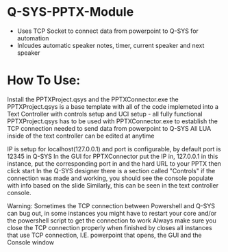 # Q-SYS-PPTX-Module
- Uses TCP Socket to connect data from powerpoint to Q-SYS for automation
- Inlcudes automatic speaker notes, timer, current speaker and next speaker 
# How To Use:
Install the PPTXProject.qsys and the PPTXConnector.exe
the PPTXProject.qsys is a base template with all of the code implemeted into a Text Controller with controls setup and UCI setup - all fully functional
PPTXProject.qsys has to be used with PPTXConnector.exe to establish the TCP connection needed to send data from powerpoint to Q-SYS
All LUA inside of the text controller can be edited at anytime

IP is setup for localhost(127.0.0.1) and port is configurable, by default port is 12345 in Q-SYS
In the GUI for PPTXConnector put the IP in, 127.0.0.1 in this instance, put the corresponding port in and the hard URL to your PPTX then click start
In the Q-SYS designer there is a section called "Controls" if the connection was made and working, you should see the console populate with info based on the slide
Similarly, this can be seen in the text controller console.

Warning:
Sometimes the TCP connection between Powershell and Q-SYS can bug out, in some instances you might have to restart your core and/or the powershell script to get the connection to work
Always make sure you close the TCP connection properly when finished by closes all instances that use TCP connection, I.E. powerpoint that opens, the GUI and the Console window



